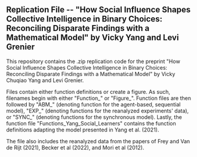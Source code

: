 ## Replication File -- "How Social Influence Shapes Collective Intelligence in Binary Choices: Reconciling Disparate Findings with a Mathematical Model" by Vicky Yang and Levi Grenier
This repository contains the .zip replication code for the preprint "How Social Influence Shapes Collective Intelligence in Binary Choices: Reconciling Disparate Findings with a
Mathematical Model" by Vicky Chuqiao Yang and Levi Grenier.

Files contain either function definitions or create a figure. As such, filenames begin with either "Function_" or "Figure_". Function files are then followed by "ABM_" (denoting function for the agent-based, sequential model), "EXP_" (denoting functions for the reanalyzed experiments' data), or "SYNC_" (denoting functions for the synchronous model). Lastly, the function file "Functions_Yang_Social_Learners" contains the function definitions adapting the model presented in Yang et al. (2021).

The file also includes the reanalyzed data from the papers of Frey and Van de Rijt (2021), Becker et al (2022), and Mori et al (2012).
